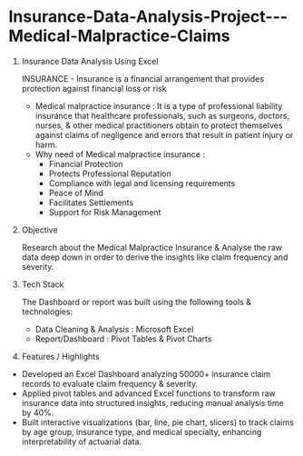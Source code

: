 # Insurance-Data-Analysis-Project---Medical-Malpractice-Claims
1. Insurance Data Analysis Using Excel

   INSURANCE - Insurance is a financial arrangement that provides protection against financial loss or risk
   - Medical malpractice insurance : It is a type of professional liability insurance that healthcare professionals, such as surgeons, doctors, nurses, & other medical practitioners obtain to protect themselves against claims of negligence and errors that result in patient injury or harm.
   - Why need of Medical malpractice insurance :
     - Financial Protection
     - Protects Professional Reputation
     - Compliance with legal and licensing requirements
     - Peace of Mind
     - Facilitates Settlements
     - Support for Risk Management

2. Objective

    Research about the Medical Malpractice Insurance & Analyse the raw data deep down in order to derive the insights like claim frequency and severity.

3. Tech Stack

   The Dashboard or report was built using the following tools  & technologies:
   - Data Cleaning & Analysis : Microsoft Excel
   - Report/Dashboard : Pivot Tables & Pivot Charts

5. Features / Highlights

- Developed an Excel Dashboard analyzing 50000+ insurance claim records to evaluate claim frequency & severity.
- Applied pivot tables and advanced Excel functions to transform raw insurance data into structured insights, reducing manual analysis time by 40%.
- Built interactive visualizations (bar, line, pie chart, slicers) to track claims by age group, insurance type, and medical specialty, enhancing interpretability of actuarial data.
